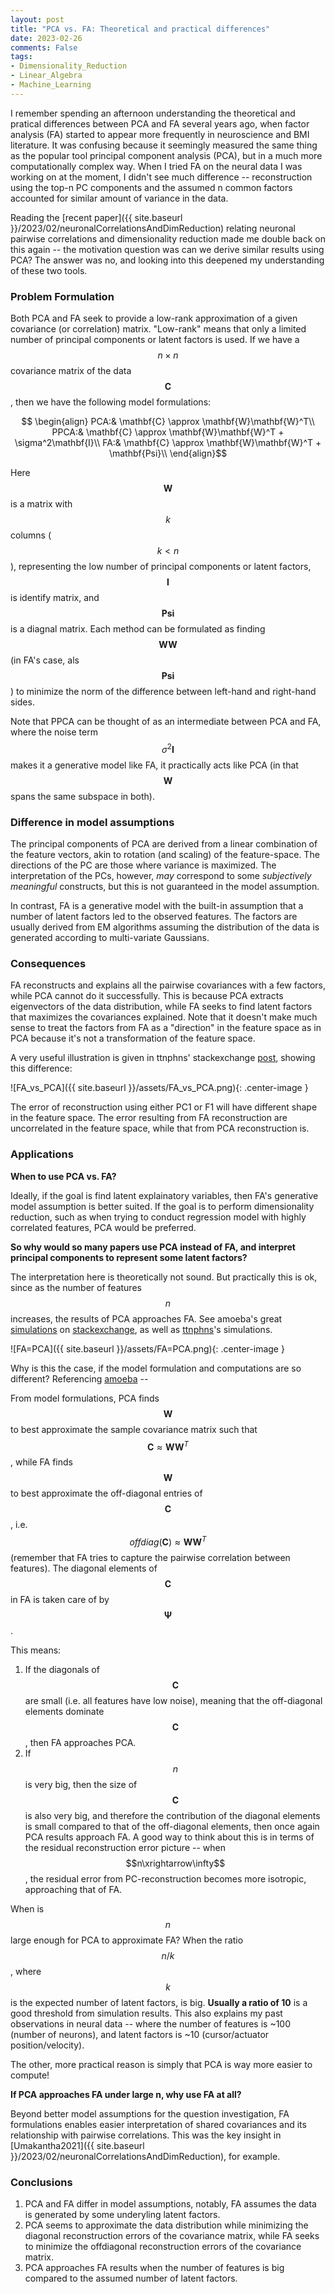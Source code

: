```yaml
---
layout: post
title: "PCA vs. FA: Theoretical and practical differences"
date: 2023-02-26
comments: False
tags:
- Dimensionality_Reduction
- Linear_Algebra
- Machine_Learning
---
```


I remember spending an afternoon understanding the theoretical and pratical differences between PCA and FA several years ago, when factor analysis (FA) started to appear more frequently in neuroscience and BMI literature. It was confusing because it seemingly measured the same thing as the popular tool principal component analysis (PCA), but in a much more computationally complex way. When I tried FA on the neural data I was working on at the moment, I didn't see much difference -- reconstruction using the top-n PC components and the assumed n common factors accounted for similar amount of variance in the data.

Reading the [recent paper]({{ site.baseurl }}/2023/02/neuronalCorrelationsAndDimReduction) relating neuronal pairwise correlations and dimensionality reduction made me double back on this again -- the motivation question was can we derive similar results using PCA? The answer was no, and looking into this deepened my understanding of these two tools.

### Problem Formulation

Both PCA and FA seek to provide a low-rank approximation of a given covariance (or correlation) matrix. "Low-rank" means that only a limited number of principal components or latent factors is used. If we have a $$n\times n$$ covariance matrix of the data $$\mathbf{C}$$, then we have the following model formulations:

$$
\begin{align}
PCA:& \mathbf{C} \approx \mathbf{W}\mathbf{W}^T\\
PPCA:& \mathbf{C} \approx \mathbf{W}\mathbf{W}^T + \sigma^2\mathbf{I}\\
FA:& \mathbf{C} \approx \mathbf{W}\mathbf{W}^T + \mathbf{Psi}\\
\end{align}$$

Here $$\mathbf{W}$$ is a matrix with $$k$$ columns ($$k < n$$), representing the low number of principal components or latent factors, $$\mathbf{I}$$ is identify matrix, and $$\mathbf{Psi}$$ is a diagnal matrix. Each method can be formulated as finding $$\mathbf{WW}$$ (in FA's case, als $$\mathbf{Psi}$$) to minimize the norm of the difference between left-hand and right-hand sides.

Note that PPCA can be thought of as an intermediate between PCA and FA, where the noise term $$\sigma^2\mathbf{I}$$ makes it a generative model like FA, it practically acts like PCA (in that $$\mathbf{W}$$ spans the same subspace in both).

### Difference in model assumptions

The principal components of PCA are derived from a linear combination of the feature vectors, akin to rotation (and scaling) of the feature-space. The directions of the PC are those where variance is maximized. The interpretation of the PCs, however, _may_ correspond to some _subjectively meaningful_ constructs, but this is not guaranteed in the model assumption.

In contrast, FA is a generative model with the built-in assumption that a number of latent factors led to the observed features. The factors are usually derived from EM algorithms assuming the distribution of the data is generated according to multi-variate Gaussians.

### Consequences

FA reconstructs and explains all the pairwise covariances with a few factors, while PCA cannot do it successfully. This is because PCA extracts eigenvectors of the data distribution, while FA seeks to find latent factors that maximizes the covariances explained. Note that it doesn't make much sense to treat the factors from FA as a "direction" in the feature space as in PCA because it's not a transformation of the feature space.

A very useful illustration is given in ttnphns' stackexchange [post](https://stats.stackexchange.com/a/288646/138234), showing this difference:

![FA_vs_PCA]({{ site.baseurl }}/assets/FA_vs_PCA.png){: .center-image }

The error of reconstruction using either PC1 or F1 will have different shape in the feature space. The error resulting from FA reconstruction are uncorrelated in the feature space, while that from PCA reconstruction is.


### Applications

__When to use PCA vs. FA?__

Ideally, if the goal is find latent explainatory variables, then FA's generative model assumption is better suited. If the goal is to perform dimensionality reduction, such as when trying to conduct regression model with highly correlated features, PCA would be preferred.

__So why would so many papers use PCA instead of FA, and interpret principal components to represent some latent factors?__

The interpretation here is theoretically not sound. But practically this is ok, since as the number of features $$n$$ increases, the results of PCA approaches FA. See amoeba's great [simulations](https://stats.stackexchange.com/a/133806/138234) on [stackexchange](https://stats.stackexchange.com/a/123136/138234), as well as [ttnphns](https://stats.stackexchange.com/a/123567/138234)'s simulations.

![FA=PCA]({{ site.baseurl }}/assets/FA=PCA.png){: .center-image }

Why is this the case, if the model formulation and computations are so different? Referencing [amoeba](https://stats.stackexchange.com/a/126584/138234) --

From model formulations, PCA finds $$\mathbf{W}$$ to best approximate the sample covariance matrix such that $$\mathbf{C}\approx\mathbf{W}\mathbf{W}^T$$, while FA finds $$\mathbf{W}$$ to best approximate the off-diagonal entries of $$\mathbf{C}$$, i.e. $$offdiag(\mathbf{C})\approx\mathbf{W}\mathbf{W}^T$$ (remember that FA tries to capture the pairwise correlation between features). The diagonal elements of $$\mathbf{C}$$ in FA is taken care of by $$\mathbf{\Psi}$$.

This means:
1. If the diagonals of $$\mathbf{C}$$ are small (i.e. all features have low noise), meaning that the off-diagonal elements dominate $$\mathbf{C}$$, then FA approaches PCA.
2. If $$n$$ is very big, then the size of $$\mathbf{C}$$ is also very big, and therefore the contribution of the diagonal elements is small compared to that of the off-diagonal elements, then once again PCA results approach FA. A good way to think about this is in terms of the residual reconstruction error picture -- when $$n\xrightarrow\infty$$, the residual error from PC-reconstruction becomes more isotropic, approaching that of FA.

When is $$n$$ large enough for PCA to approximate FA? When the ratio $$n/k$$, where $$k$$ is the expected number of latent factors, is big. __Usually a ratio of 10__ is a good threshold from simulation results. This also explains my past observations in neural data -- where the number of features is ~100 (number of neurons), and latent factors is ~10 (cursor/actuator position/velocity).

The other, more practical reason is simply that PCA is way more easier to compute!

__If PCA approaches FA under large n, why use FA at all?__

Beyond better model assumptions for the question investigation, FA formulations enables easier interpretation of shared covariances and its relationship with pairwise correlations. This was the key insight in [Umakantha2021]({{ site.baseurl }}/2023/02/neuronalCorrelationsAndDimReduction), for example.

### Conclusions

1. PCA and FA differ in model assumptions, notably, FA assumes the data is generated by some underyling latent factors.
2. PCA seems to approximate the data distribution while minimizing the diagonal reconstruction errors of the covariance matrix, while FA seeks to minimize the offdiagonal reconstruction errors of the covariance matrix.
3. PCA approaches FA results when the number of features is big compared to the assumed number of latent factors.

